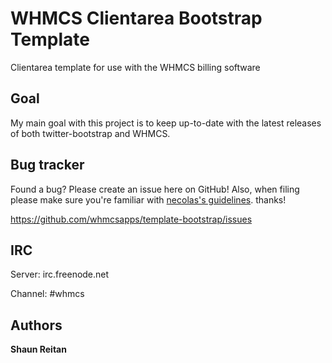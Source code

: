 WHMCS Clientarea Bootstrap Template
=============

Clientarea template for use with the WHMCS billing software



Goal
-----------

My main goal with this project is to keep up-to-date with the latest releases of both twitter-bootstrap and WHMCS.



Bug tracker
-----------

Found a bug? Please create an issue here on GitHub! Also, when filing please make sure you're familiar with [necolas's guidelines](https://github.com/necolas/issue-guidelines). thanks!

https://github.com/whmcsapps/template-bootstrap/issues



IRC
---

Server: irc.freenode.net

Channel: #whmcs



Authors
-------

**Shaun Reitan**
